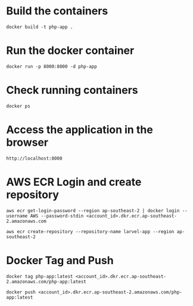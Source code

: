# Build the containers
`docker build -t php-app .`

# Run the docker container
`docker run -p 8000:8000 -d php-app`

# Check running containers
`docker ps`

# Access the application in the browser
`http://localhost:8000`

# AWS ECR Login and create repository
`aws ecr get-login-password --region ap-southeast-2 | docker login --username AWS --password-stdin <account_id>.dkr.ecr.ap-southeast-2.amazonaws.com`

`aws ecr create-repository --repository-name larvel-app --region ap-southeast-2`

# Docker Tag and Push
`docker tag php-app:latest <account_id>.dkr.ecr.ap-southeast-2.amazonaws.com/php-app:latest`

`docker push <account_id>.dkr.ecr.ap-southeast-2.amazonaws.com/php-app:latest`